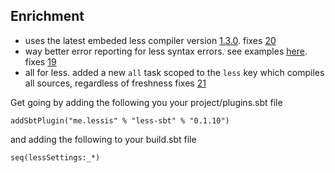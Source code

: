 ## Enrichment

* uses the latest embeded less compiler version [1.3.0][latestless]. fixes [20][20]
* way better error reporting for less syntax errors. see examples [here][errs]. fixes [19][19]
* all for less. added a new `all` task scoped to the `less` key which compiles all sources, regardless of freshness fixes [21][21]


Get going by adding the following you your project/plugins.sbt file

    addSbtPlugin("me.lessis" % "less-sbt" % "0.1.10")
  
and adding the following to your build.sbt file

    seq(lessSettings:_*)

[latestless]: http://lesscss.org/
[errs]: http://www.screenr.com/BwO8
[19]: https://github.com/softprops/less-sbt/issues/19
[20]: https://github.com/softprops/less-sbt/issues/20
[21]: https://github.com/softprops/less-sbt/issues/21


